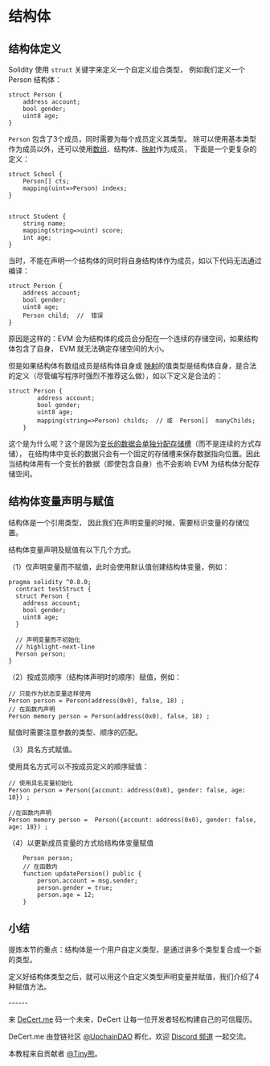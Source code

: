 # 结构体

## 结构体定义

Solidity 使用 `struct` 关键字来定义一个自定义组合类型， 例如我们定义一个Person 结构体：

```solidity
struct Person {
    address account;
    bool gender;
    uint8 age;
}
```

`Person` 包含了3个成员，同时需要为每个成员定义其类型。 除可以使用基本类型作为成员以外，还可以使用[数组](./8_array.md)、结构体、[映射](./10_mapping.md)作为成员， 下面是一个更复杂的定义：

```solidity
struct School {
    Person[] cts;
    mapping(uint=>Person) indexs;
}


struct Student {
    string name;
    mapping(string=>uint) score;
    int age;
}
```

当时，不能在声明一个结构体的同时将自身结构体作为成员，如以下代码无法通过编译：

```solidity
struct Person {
    address account;
    bool gender;
    uint8 age;
    Person child;  //  错误
}
```

原因是这样的：EVM 会为结构体的成员会分配在一个连续的存储空间，如果结构体包含了自身， EVM 就无法确定存储空间的大小。



但是如果结构体有数组成员是结构体自身或 [映射](10_mapping.md)的值类型是结构体自身，是合法的定义（尽管编写程序时强烈不推荐这么做），如以下定义是合法的：

```solidity
struct Person {
        address account;
        bool gender;
        uint8 age;
        mapping(string=>Person) childs;  // 或  Person[]  manyChilds; 
    }
```

这个是为什么呢？这个是因为[变长的数据会单独分配存储槽](https://learnblockchain.cn/docs/solidity/internals/layout_in_storage.html#id2)（而不是连续的方式存储）， 在结构体中变长的数据只会有一个固定的存储槽来保存数据指向位置。因此当结构体用有一个变长的数据（即使包含自身）也不会影响 EVM 为结构体分配存储空间。



## 结构体变量声明与赋值

结构体是一个引用类型， 因此我们在声明变量的时候，需要标识变量的存储位置。

结构体变量声明及赋值有以下几个方式。

（1）仅声明变量而不赋值，此时会使用默认值创建结构体变量，例如：

```solidity
pragma solidity ^0.8.0;
  contract testStruct {
  struct Person {
    address account;
    bool gender;
    uint8 age;
  }
  
  // 声明变量而不初始化
  // highlight-next-line
  Person person;
}
```

（2）按成员顺序（结构体声明时的顺序）赋值，例如：

```solidity
// 只能作为状态变量这样使用
Person person = Person(address(0x0), false, 18) ;
// 在函数内声明
Person memory person = Person(address(0x0), false, 18) ;
```

赋值时需要注意参数的类型、顺序的匹配。



（3）具名方式赋值。

使用具名方式可以不按成员定义的顺序赋值：

```solidity
// 使用具名变量初始化
Person person = Person({account: address(0x0), gender: false, age: 18}) ;

//在函数内声明
Person memory person =  Person({account: address(0x0), gender: false, age: 18}) ;
```



（4）以更新成员变量的方式给结构体变量赋值

```solidity
    Person person;
    // 在函数内
    function updatePersion() public {
        person.account = msg.sender;
        person.gender = true;
        person.age = 12;
    }
```



## 小结

提炼本节的重点：结构体是一个用户自定义类型，是通过讲多个类型复合成一个新的类型。

定义好结构体类型之后，就可以用这个自定义类型声明变量并赋值，我们介绍了4 种赋值方法。



\------

来 [DeCert.me](https://decert.me/quests/10003) 码一个未来，DeCert 让每一位开发者轻松构建自己的可信履历。


DeCert.me 由登链社区 [@UpchainDAO](https://twitter.com/upchaindao) 孵化，欢迎 [Discord 频道](https://discord.com/invite/kuSZHftTqe) 一起交流。

本教程来自贡献者 [@Tiny熊](https://twitter.com/tinyxiong_eth)。
